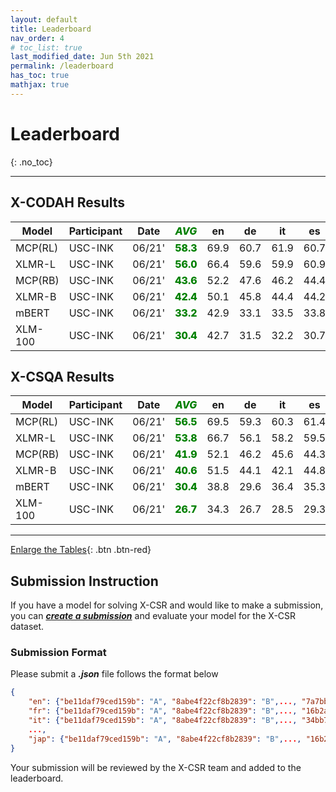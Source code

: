 ```yaml
---
layout: default
title: Leaderboard
nav_order: 4
# toc_list: true
last_modified_date: Jun 5th 2021
permalink: /leaderboard
has_toc: true
mathjax: true
---
```


# Leaderboard
{: .no_toc}


---

<style>
.avg{
    font-weight: 800;
    color: green;
}

</style>

<style>
/* Tooltip container */
.tooltip {
}

/* Tooltip text */
.tooltip .tooltiptext {
  visibility: hidden;
  width: 200px;
  background-color: black;
  color: #fff;
  text-align: center;
  padding: 5px 0;
  border-radius: 6px;
 
  /* Position the tooltip text - see examples below! */
  position: absolute;
  z-index: 1;
}

/* Show the tooltip text when you mouse over the tooltip container */
.tooltip:hover .tooltiptext {
  visibility: visible;
}
</style>


<!-- ![Mickey](images/all_results.png){: style="text-align:center; display:block; margin-left: auto; margin-right: auto;" width="100%"} -->


## X-CODAH Results
<table id='XCODAH'>
<thead>
<tr>
    <th class='model'>Model</th>
    <th>Participant</th>
    <th>Date</th>
    <th class="avg"><em>AVG</em></th>
    <th>en</th>
    <th>de</th>
    <th>it</th>
    <th>es</th>
    <th>fr</th>
    <th>nl</th>
    <th>ru</th>
    <th>vi</th>
    <th>zh</th>
    <th>hi</th>
    <th>pl</th>
    <th>ar</th>
    <th>ja</th>
    <th>pt</th>
    <th>sw</th>
    <th>ur</th>
</tr>
</thead>
<tbody>
<tr>
    <td>MCP(RL)</td>
    <td class="tooltip"><a>USC-INK</a> <span class="tooltiptext">yuchen.lin@usc.edu <br> 2021-06-01</span> </td>
    <td>06/21'</td>
    <td class="avg">58.3</td>
    <td>69.9</td>
    <td>60.7</td>
    <td>61.9</td>
    <td>60.7</td>
    <td>61.4</td>
    <td>60.7</td>
    <td>58.6</td>
    <td>62.3</td>
    <td>61.9</td>
    <td>53.7</td>
    <td>59.0</td>
    <td>54.1</td>
    <td>54.7</td>
    <td>60.8</td>
    <td>44.6</td>
    <td>48.0</td>
</tr>
<tr>
    <td>XLMR-L</td>
    <td class="tooltip"><a>USC-INK</a> <span class="tooltiptext">yuchen.lin@usc.edu <br> 2021-06-01</span> </td>
    <td>06/21'</td>
    <td class="avg">56.0</td>
    <td>66.4</td>
    <td>59.6</td>
    <td>59.9</td>
    <td>60.9</td>
    <td>60.1</td>
    <td>59.3</td>
    <td>56.3</td>
    <td>57.4</td>
    <td>57.3</td>
    <td>49.1</td>
    <td>57.5</td>
    <td>51.2</td>
    <td>53.8</td>
    <td>58.2</td>
    <td>42.2</td>
    <td>46.6</td>
</tr>
<tr>
    <td>MCP(RB)</td>
    <td class="tooltip"><a>USC-INK</a> <span class="tooltiptext">yuchen.lin@usc.edu <br> 2021-06-01</span> </td>
    <td>06/21'</td>
    <td class="avg">43.6</td>
    <td>52.2</td>
    <td>47.6</td>
    <td>46.2</td>
    <td>44.4</td>
    <td>48.1</td>
    <td>44.8</td>
    <td>42.9</td>
    <td>43.2</td>
    <td>45.7</td>
    <td>37.8</td>
    <td>41.8</td>
    <td>41.8</td>
    <td>42.9</td>
    <td>44.7</td>
    <td>37.2</td>
    <td>36.4</td>
</tr>
<tr>
    <td>XLMR-B</td>
    <td class="tooltip"><a>USC-INK</a> <span class="tooltiptext">yuchen.lin@usc.edu <br> 2021-06-01</span> </td>
    <td>06/21'</td>
    <td class="avg">42.4</td>
    <td>50.1</td>
    <td>45.8</td>
    <td>44.4</td>
    <td>44.2</td>
    <td>45.2</td>
    <td>42.0</td>
    <td>44.1</td>
    <td>43.2</td>
    <td>44.6</td>
    <td>38.1</td>
    <td>41.9</td>
    <td>37.8</td>
    <td>42.0</td>
    <td>44.1</td>
    <td>35.6</td>
    <td>34.6</td>
</tr>
<tr>
    <td>mBERT</td>
    <td class="tooltip"><a>USC-INK</a> <span class="tooltiptext">yuchen.lin@usc.edu <br> 2021-06-01</span> </td>
    <td>06/21'</td>
    <td class="avg">33.2</td>
    <td>42.9</td>
    <td>33.1</td>
    <td>33.5</td>
    <td>33.8</td>
    <td>35.2</td>
    <td>33.7</td>
    <td>31.9</td>
    <td>22.8</td>
    <td>38.0</td>
    <td>26.5</td>
    <td>31.0</td>
    <td>34.8</td>
    <td>34.0</td>
    <td>37.2</td>
    <td>30.8</td>
    <td>31.5</td>
</tr>
<tr>
    <td>XLM-100</td>
    <td class="tooltip"><a>USC-INK</a> <span class="tooltiptext">yuchen.lin@usc.edu <br> 2021-06-01</span> </td>
    <td>06/21'</td>
    <td class="avg">30.4</td>
    <td>42.7</td>
    <td>31.5</td>
    <td>32.2</td>
    <td>30.7</td>
    <td>34.9</td>
    <td>32.6</td>
    <td>30.9</td>
    <td>24.7</td>
    <td>31.4</td>
    <td>26.8</td>
    <td>27.0</td>
    <td>30.0</td>
    <td>27.4</td>
    <td>33.2</td>
    <td>25.3</td>
    <td>24.9</td>
</tr>
</tbody>
</table>



## X-CSQA Results

<table id='XCSQA'>
<thead>
<tr>
    <th class='model'>Model</th>
    <th>Participant</th>
    <th>Date</th>
    <th class="avg"><em>AVG</em></th>
    <th>en</th>
    <th>de</th>
    <th>it</th>
    <th>es</th>
    <th>fr</th>
    <th>nl</th>
    <th>ru</th>
    <th>vi</th>
    <th>zh</th>
    <th>hi</th>
    <th>pl</th>
    <th>ar</th>
    <th>ja</th>
    <th>pt</th>
    <th>sw</th>
    <th>ur</th>
</tr>
</thead>
<tbody>
<tr>
    <td>MCP(RL)</td>
    <td class="tooltip"><a>USC-INK</a> <span class="tooltiptext">yuchen.lin@usc.edu <br> 2021-06-01</span> </td>
    <td>06/21'</td>
    <td class="avg">56.5</td>
    <td>69.5</td>
    <td>59.3</td>
    <td>60.3</td>
    <td>61.4</td>
    <td>60.0</td>
    <td>61.1</td>
    <td>57.5</td>
    <td>55.7</td>
    <td>56.7</td>
    <td>51.3</td>
    <td>56.1</td>
    <td>52.3</td>
    <td>50.2</td>
    <td>60.7</td>
    <td>43.3</td>
    <td>48.8</td>
</tr>
<tr>
    <td>XLMR-L</td>
    <td class="tooltip"><a>USC-INK</a> <span class="tooltiptext">yuchen.lin@usc.edu <br> 2021-06-01</span> </td>
    <td>06/21'</td>
    <td class="avg">53.8</td>
    <td>66.7</td>
    <td>56.1</td>
    <td>58.2</td>
    <td>59.5</td>
    <td>60.3</td>
    <td>56.8</td>
    <td>52.1</td>
    <td>51.4</td>
    <td>52.7</td>
    <td>48.7</td>
    <td>53.9</td>
    <td>48.4</td>
    <td>50.0</td>
    <td>59.9</td>
    <td>41.6</td>
    <td>45.2</td>
</tr>
<tr>
    <td>MCP(RB)</td>
    <td class="tooltip"><a>USC-INK</a> <span class="tooltiptext">yuchen.lin@usc.edu <br> 2021-06-01</span> </td>
    <td>06/21'</td>
    <td class="avg">41.9</td>
    <td>52.1</td>
    <td>46.2</td>
    <td>45.6</td>
    <td>44.3</td>
    <td>44.7</td>
    <td>45.3</td>
    <td>42.8</td>
    <td>45.3</td>
    <td>44.3</td>
    <td>36.8</td>
    <td>41.4</td>
    <td>36.8</td>
    <td>37.5</td>
    <td>44.9</td>
    <td>28.1</td>
    <td>33.4</td>
</tr>
<tr>
    <td>XLMR-B</td>
    <td class="tooltip"><a>USC-INK</a> <span class="tooltiptext">yuchen.lin@usc.edu <br> 2021-06-01</span> </td>
    <td>06/21'</td>
    <td class="avg">40.6</td>
    <td>51.5</td>
    <td>44.1</td>
    <td>42.1</td>
    <td>44.8</td>
    <td>44.0</td>
    <td>43.3</td>
    <td>39.5</td>
    <td>42.6</td>
    <td>40.6</td>
    <td>34.6</td>
    <td>40.2</td>
    <td>38.4</td>
    <td>37.5</td>
    <td>43.4</td>
    <td>29.6</td>
    <td>33.0</td>
</tr>
<tr>
    <td>mBERT</td>
    <td class="tooltip"><a>USC-INK</a> <span class="tooltiptext">yuchen.lin@usc.edu <br> 2021-06-01</span> </td>
    <td>06/21'</td>
    <td class="avg">30.4</td>
    <td>38.8</td>
    <td>29.6</td>
    <td>36.4</td>
    <td>35.3</td>
    <td>33.8</td>
    <td>32.6</td>
    <td>32.7</td>
    <td>22.2</td>
    <td>37.8</td>
    <td>21.1</td>
    <td>27.2</td>
    <td>27.7</td>
    <td>31.4</td>
    <td>34.1</td>
    <td>21.8</td>
    <td>23.7</td>
</tr>
<tr>
    <td>XLM-100</td>
    <td class="tooltip"><a>USC-INK</a> <span class="tooltiptext">yuchen.lin@usc.edu <br> 2021-06-01</span> </td>
    <td>06/21'</td>
    <td class="avg">26.7</td>
    <td>34.3</td>
    <td>26.7</td>
    <td>28.5</td>
    <td>29.3</td>
    <td>28.3</td>
    <td>27.2</td>
    <td>29.9</td>
    <td>21.1</td>
    <td>28.6</td>
    <td>22.1</td>
    <td>26.6</td>
    <td>26.3</td>
    <td>25.1</td>
    <td>30.9</td>
    <td>20.1</td>
    <td>21.7</td>
</tr>
</tbody>
</table>

---

[Enlarge the Tables](full_table.html){: .btn .btn-red}

## Submission Instruction
If you have a model for solving X-CSR and would like to make a submission, you can [***create a submission***](https://xcsr-leaderboard.herokuapp.com/) and evaluate your model for the X-CSR dataset. 


### Submission Format
Please submit a ***.json*** file follows the format below
```json
{
    "en": {"be11daf79ced159b": "A", "8abe4f22cf8b2839": "B",..., "7a7bb4af46f9e09c": "C"},
    "fr": {"be11daf79ced159b": "A", "8abe4f22cf8b2839": "B",..., "16b2a162f9656b79": "C"},
    "it": {"be11daf79ced159b": "A", "8abe4f22cf8b2839": "B",..., "34bb7281c8e007f9": "C"},
    ...,
    "jap": {"be11daf79ced159b": "A", "8abe4f22cf8b2839": "B",..., "16b2a162f9656b79": "C"}
}
```

Your submission will be reviewed by the X-CSR team and added to the leaderboard.